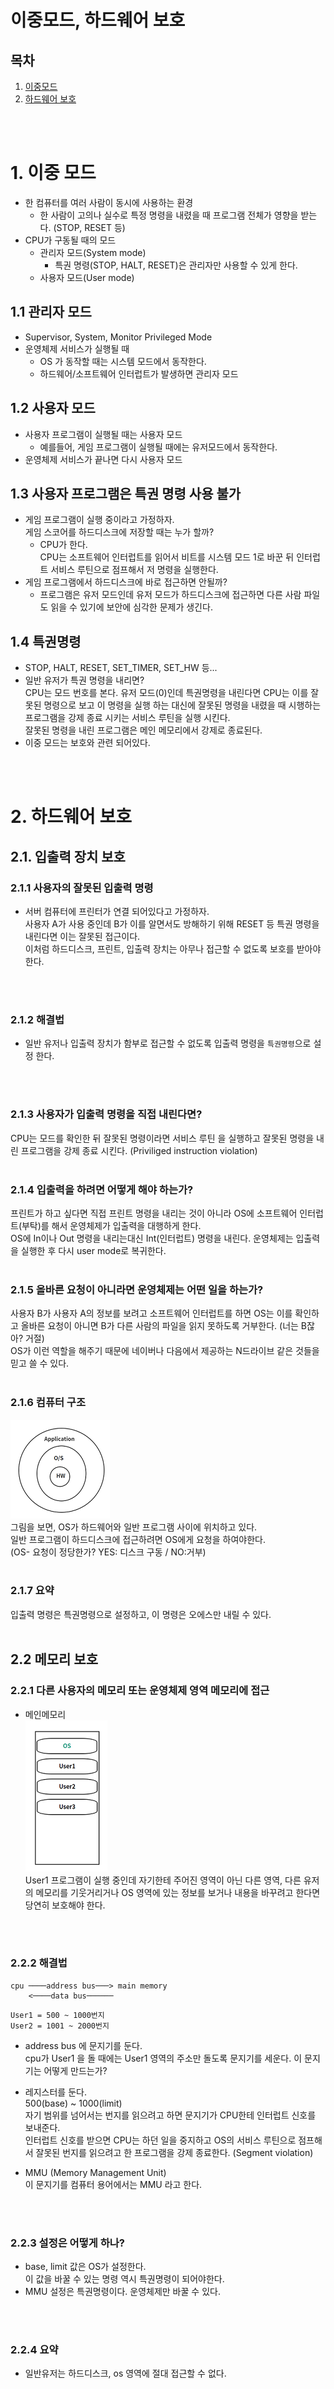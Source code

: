 # 이중모드, 하드웨어 보호

## 목차
1. [이중모드](#1-이중-모드)
2. [하드웨어 보호](#2-하드웨어-보호)
<br>
<br>

# 1. 이중 모드
- 한 컴퓨터를 여러 사람이 동시에 사용하는 환경
  - 한 사람이 고의나 실수로 특정 명령을 내렸을 때 프로그램 전체가 영향을 받는다. (STOP, RESET 등)
- CPU가 구동될 때의 모드
  - 관리자 모드(System mode)
    - 특권 명령(STOP, HALT, RESET)은 관리자만 사용할 수 있게 한다.
  - 사용자 모드(User mode)

## 1.1 관리자 모드
- Supervisor, System, Monitor Privileged Mode
- 운영체제 서비스가 실행될 때
  - OS 가 동작할 때는 시스템 모드에서 동작한다. 
  - 하드웨어/소프트웨어 인터럽트가 발생하면 관리자 모드

## 1.2 사용자 모드
- 사용자 프로그램이 실행될 때는 사용자 모드
  - 예를들어, 게임 프로그램이 실행될 때에는 유저모드에서 동작한다.
- 운영체제 서비스가 끝나면 다시 사용자 모드

## 1.3 사용자 프로그램은 특권 명령 사용 불가
- 게임 프로그램이 실행 중이라고 가정하자.  
게임 스코어를 하드디스크에 저장할 때는 누가 할까?  
  - CPU가 한다.  
    CPU는 소프트웨어 인터럽트를 읽어서 비트를 시스템 모드 1로 바꾼 뒤 인터럽트 서비스 루틴으로 점프해서 저 명령을 실행한다.
- 게임 프로그램에서 하드디스크에 바로 접근하면 안될까?  
  - 프로그램은 유저 모드인데 유저 모드가 하드디스크에 접근하면 다른 사람 파일도 읽을 수 있기에 보안에 심각한 문제가 생긴다.

## 1.4 특권명령
- STOP, HALT, RESET, SET_TIMER, SET_HW 등...
- 일반 유저가 특권 명령을 내리면?   
 CPU는 모드 번호를 본다. 유저 모드(0)인데 특권명령을 내린다면 CPU는 이를 잘못된 명령으로 보고 이 명령을 실행 하는 대신에 잘못된 명령을 내렸을 때 시행하는 프로그램을 강제 종료 시키는 서비스 루틴을 실행 시킨다.   
 잘못된 명령을 내린 프로그램은 메인 메모리에서 강제로 종료된다.  
 - 이중 모드는 보호와 관련 되어있다.
<br>
<br>

# 2. 하드웨어 보호
## 2.1. 입출력 장치 보호
### 2.1.1 사용자의 잘못된 입출력 명령
  - 서버 컴퓨터에 프린터가 연결 되어있다고 가정하자.     
  사용자 A가 사용 중인데 B가 이를 알면서도 방해하기 위해 RESET 등 특권 명령을 내린다면 이는 잘못된 접근이다.  
이처럼 하드디스크, 프린트, 입출력 장치는 아무나 접근할 수 없도록 보호를 받아야 한다.  
<br>
<br>

### 2.1.2 해결법  
  - 일반 유저나 입출력 장치가 함부로 접근할 수 없도록 입출력 명령을 `특권명령`으로 설정 한다. 
<br>
<br>

### 2.1.3 사용자가 입출력 명령을 직접 내린다면?  
CPU는 모드를 확인한 뒤 잘못된 명령이라면 서비스 루틴 을 실행하고 잘못된 명령을 내린 프로그램을 강제 종료 시킨다. (Priviliged instruction violation)
<br>
<br>

### 2.1.4 입출력을 하려면 어떻게 해야 하는가?  
프린트가 하고 싶다면 직접 프린트 명령을 내리는 것이 아니라 OS에 소프트웨어 인터럽트(부탁)를 해서 운영체제가 입출력을 대행하게 한다.    
OS에 In이나 Out 명령을 내리는대신 Int(인터럽트) 명령을 내린다. 운영체제는 입출력을 실행한 후 다시 user mode로 복귀한다. 
<br>
<br>

### 2.1.5 올바른 요청이 아니라면 운영체제는 어떤 일을 하는가?  
사용자 B가 사용자 A의 정보를 보려고 소프트웨어 인터럽트를 하면 OS는 이를 확인하고 올바른 요청이 아니면 B가 다른 사람의 파일을 읽지 못하도록 거부한다. (너는 B잖아? 거절)   
OS가 이런 역할을 해주기 때문에 네이버나 다음에서 제공하는 N드라이브 같은 것들을 믿고 쓸 수 있다.
<br>
<br>

### 2.1.6 컴퓨터 구조  
![컴퓨터구조](./img/computer_structure.png)  
그림을 보면, OS가 하드웨어와 일반 프로그램 사이에 위치하고 있다.  
일반 프로그램이 하드디스크에 접근하려면 OS에게 요청을 하여야한다.  
(OS- 요청이 정당한가? YES: 디스크 구동 / NO:거부)
<br>
<br>

### 2.1.7 요약  
입출력 명령은 특권명령으로 설정하고, 이 명령은 오에스만 내릴 수 있다.
<br>
<br>

## 2.2 메모리 보호
### 2.2.1 다른 사용자의 메모리 또는 운영체제 영역 메모리에 접근
- 메인메모리  
![메인메모리](./img/main_memotry.png)  
User1 프로그램이 실행 중인데 자기한테 주어진 영역이 아닌 다른 영역, 다른 유저의 메모리를 기웃거리거나 OS 영역에 있는 정보를 보거나 내용을 바꾸려고 한다면 당연히 보호해야 한다.
<br>
<br>

### 2.2.2 해결법
```text
cpu ────address bus───> main memory
    <────data bus──────
```

```text
User1 = 500 ~ 1000번지
User2 = 1001 ~ 2000번지
```
- address bus 에 문지기를 둔다.  
cpu가 User1 을 돌 때에는 User1 영역의 주소만 돌도록 문지기를 세운다. 이 문지기는 어떻게 만드는가?

- 레지스터를 둔다.  
500(base) ~ 1000(limit)  
자기 범위를 넘어서는 번지를 읽으려고 하면 문지기가 CPU한테 인터럽트 신호를 보내준다.   
인터럽트 신호를 받으면 CPU는 하던 일을 중지하고 OS의 서비스 루틴으로 점프해서 잘못된 번지를 읽으려고 한 프로그램을 강제 종료한다. (Segment violation)

- MMU (Memory Management Unit)  
이 문지기를 컴퓨터 용어에서는 MMU 라고 한다.  
<br>
<br>

### 2.2.3 설정은 어떻게 하나?
- base, limit 값은 OS가 설정한다.   
이 값을 바꿀 수 있는 명령 역시 특권명령이 되어야한다.
- MMU 설정은 특권명령이다. 운영체제만 바꿀 수 있다.
<br>
<br>

### 2.2.4 요약
- 일반유저는 하드디스크, os 영역에 절대 접근할 수 없다.